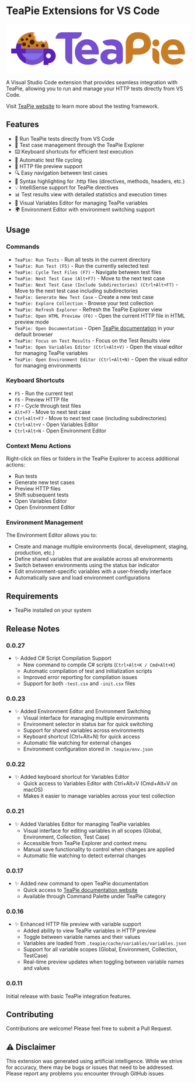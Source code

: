 # TeaPie Extensions for VS Code

![TeaPie Extensions Logo](/resources/teapie-horizontal.png)

A Visual Studio Code extension that provides seamless integration with TeaPie, allowing you to run and manage your HTTP tests directly from VS Code.

Visit [TeaPie website](https://www.teapie.fun/) to learn more about the testing framework.

## Features

- 🚀 Run TeaPie tests directly from VS Code
- 📁 Test case management through the TeaPie Explorer
- ⌨️ Keyboard shortcuts for efficient test execution
- 🔄 Automatic test file cycling
- 📝 HTTP file preview support
- 🔍 Easy navigation between test cases
- 🎨 Syntax highlighting for .http files (directives, methods, headers, etc.)
- 💡 IntelliSense support for TeaPie directives
- 📊 Test results view with detailed statistics and execution times
- 🔧 Visual Variables Editor for managing TeaPie variables
- 🌍 Environment Editor with environment switching support

## Usage

### Commands

- `TeaPie: Run Tests` - Run all tests in the current directory
- `TeaPie: Run Test (F5)` - Run the currently selected test
- `TeaPie: Cycle Test Files (F7)` - Navigate between test files
- `TeaPie: Next Test Case (Alt+F7)` - Move to the next test case
- `TeaPie: Next Test Case (Include Subdirectories) (Ctrl+Alt+F7)` - Move to the next test case including subdirectories
- `TeaPie: Generate New Test Case` - Create a new test case
- `TeaPie: Explore Collection` - Browse your test collection
- `TeaPie: Refresh Explorer` - Refresh the TeaPie Explorer view
- `TeaPie: Open HTML Preview (F6)` - Open the current HTTP file in HTML preview mode
- `TeaPie: Open Documentation` - Open [TeaPie documentation](https://www.teapie.fun) in your default browser
- `TeaPie: Focus on Test Results` - Focus on the Test Results view
- `TeaPie: Open Variables Editor (Ctrl+Alt+V)` - Open the visual editor for managing TeaPie variables
- `TeaPie: Open Environment Editor (Ctrl+Alt+N)` - Open the visual editor for managing environments

### Keyboard Shortcuts

- `F5` - Run the current test
- `F6` - Preview HTTP file
- `F7` - Cycle through test files
- `Alt+F7` - Move to next test case
- `Ctrl+Alt+F7` - Move to next test case (including subdirectories)
- `Ctrl+Alt+V` - Open Variables Editor
- `Ctrl+Alt+N` - Open Environment Editor

### Context Menu Actions

Right-click on files or folders in the TeaPie Explorer to access additional actions:

- Run tests
- Generate new test cases
- Preview HTTP files
- Shift subsequent tests
- Open Variables Editor
- Open Environment Editor

### Environment Management

The Environment Editor allows you to:
- Create and manage multiple environments (local, development, staging, production, etc.)
- Define shared variables that are available across all environments
- Switch between environments using the status bar indicator
- Edit environment-specific variables with a user-friendly interface
- Automatically save and load environment configurations

## Requirements

- TeaPie installed on your system

## Release Notes

### 0.0.27

- ✨ Added C# Script Compilation Support
  - New command to compile C# scripts (`Ctrl+Alt+K / Cmd+Alt+K`)
  - Automatic compilation of test and initialization scripts
  - Improved error reporting for compilation issues
  - Support for both `-test.csx` and `-init.csx` files

### 0.0.23

- ✨ Added Environment Editor and Environment Switching
  - Visual interface for managing multiple environments
  - Environment selector in status bar for quick switching
  - Support for shared variables across environments
  - Keyboard shortcut (Ctrl+Alt+N) for quick access
  - Automatic file watching for external changes
  - Environment configuration stored in `.teapie/env.json`

### 0.0.22

- ✨ Added keyboard shortcut for Variables Editor
  - Quick access to Variables Editor with Ctrl+Alt+V (Cmd+Alt+V on macOS)
  - Makes it easier to manage variables across your test collection

### 0.0.21

- ✨ Added Variables Editor for managing TeaPie variables
  - Visual interface for editing variables in all scopes (Global, Environment, Collection, Test Case)
  - Accessible from TeaPie Explorer and context menu
  - Manual save functionality to control when changes are applied
  - Automatic file watching to detect external changes

### 0.0.17

- ✨ Added new command to open TeaPie documentation
  - Quick access to [TeaPie documentation website](https://www.teapie.fun)
  - Available through Command Palette under TeaPie category

### 0.0.16

- ✨ Enhanced HTTP file preview with variable support
  - Added ability to view TeaPie variables in HTTP preview
  - Toggle between variable names and their values
  - Variables are loaded from `.teapie/cache/variables/variables.json`
  - Support for all variable scopes (Global, Environment, Collection, TestCase)
  - Real-time preview updates when toggling between variable names and values

### 0.0.11

Initial release with basic TeaPie integration features.

## Contributing

Contributions are welcome! Please feel free to submit a Pull Request.

## ⚠️ Disclaimer

This extension was generated using artificial intelligence. While we strive for accuracy, there may be bugs or issues that need to be addressed. Please report any problems you encounter through GitHub issues